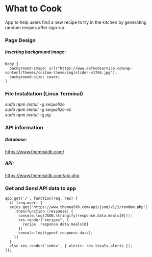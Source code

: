 # What to Cook
App to help users find a new recipe to try in the kitchen by generating random recipes after sign-up.

### Page Design
##### Inserting background image:
``` 
body {
  background-image: url("https://www.aafoodservice.com/wp-content/themes/custom-theme/img/slider-v1704.jpg");
  background-size: cover;
} 
```

### File Installation (Linux Terminal)
*sudo npm install -g sequelize*<br>
*sudo npm install -g sequelize-cli*<br>
*sudo npm install -g pg*<br>

### API information
##### Database: 
https://www.themealdb.com/
##### API: 
https://www.themealdb.com/api.php

### Get and Send API data to app
```
app.get('/', function(req, res) {
  if (req.user) {
  axios.get('https://www.themealdb.com/api/json/v1/1/random.php')
    .then(function (response) {
      console.log(JSON.stringify(response.data.meals[0]));
      res.render("recipes", {
        recipe: response.data.meals[0]
      })
      console.log(typeof response.data);
    })
  }  
  else res.render('index', { alerts: res.locals.alerts });
});
```

